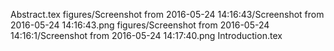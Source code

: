 Abstract.tex
figures/Screenshot from 2016-05-24 14:16:43/Screenshot from 2016-05-24 14:16:43.png
figures/Screenshot from 2016-05-24 14:16:1/Screenshot from 2016-05-24 14:17:40.png
Introduction.tex
